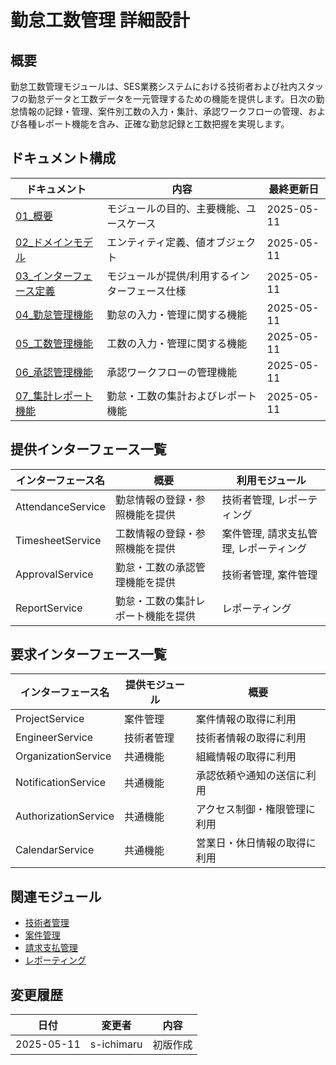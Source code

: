 # 勤怠工数管理 詳細設計

## 概要
勤怠工数管理モジュールは、SES業務システムにおける技術者および社内スタッフの勤怠データと工数データを一元管理するための機能を提供します。日次の勤怠情報の記録・管理、案件別工数の入力・集計、承認ワークフローの管理、および各種レポート機能を含み、正確な勤怠記録と工数把握を実現します。

## ドキュメント構成

| ドキュメント | 内容 | 最終更新日 |
|------------|------|----------|
| [01_概要](./01_概要.md) | モジュールの目的、主要機能、ユースケース | 2025-05-11 |
| [02_ドメインモデル](./02_ドメインモデル.md) | エンティティ定義、値オブジェクト | 2025-05-11 |
| [03_インターフェース定義](./03_インターフェース定義.md) | モジュールが提供/利用するインターフェース仕様 | 2025-05-11 |
| [04_勤怠管理機能](./04_勤怠管理機能.md) | 勤怠の入力・管理に関する機能 | 2025-05-11 |
| [05_工数管理機能](./05_工数管理機能.md) | 工数の入力・管理に関する機能 | 2025-05-11 |
| [06_承認管理機能](./06_承認管理機能.md) | 承認ワークフローの管理機能 | 2025-05-11 |
| [07_集計レポート機能](./07_集計レポート機能.md) | 勤怠・工数の集計およびレポート機能 | 2025-05-11 |

## 提供インターフェース一覧

| インターフェース名 | 概要 | 利用モジュール |
|-----------------|------|--------------|
| AttendanceService | 勤怠情報の登録・参照機能を提供 | 技術者管理, レポーティング |
| TimesheetService | 工数情報の登録・参照機能を提供 | 案件管理, 請求支払管理, レポーティング |
| ApprovalService | 勤怠・工数の承認管理機能を提供 | 技術者管理, 案件管理 |
| ReportService | 勤怠・工数の集計レポート機能を提供 | レポーティング |

## 要求インターフェース一覧

| インターフェース名 | 提供モジュール | 概要 |
|-----------------|--------------|------|
| ProjectService | 案件管理 | 案件情報の取得に利用 |
| EngineerService | 技術者管理 | 技術者情報の取得に利用 |
| OrganizationService | 共通機能 | 組織情報の取得に利用 |
| NotificationService | 共通機能 | 承認依頼や通知の送信に利用 |
| AuthorizationService | 共通機能 | アクセス制御・権限管理に利用 |
| CalendarService | 共通機能 | 営業日・休日情報の取得に利用 |

## 関連モジュール

- [技術者管理](../02_技術者管理/)
- [案件管理](../03_案件管理/)
- [請求支払管理](../07_請求支払管理/)
- [レポーティング](../08_レポーティング/)

## 変更履歴

| 日付 | 変更者 | 内容 |
|------|-------|------|
| 2025-05-11 | s-ichimaru | 初版作成 |